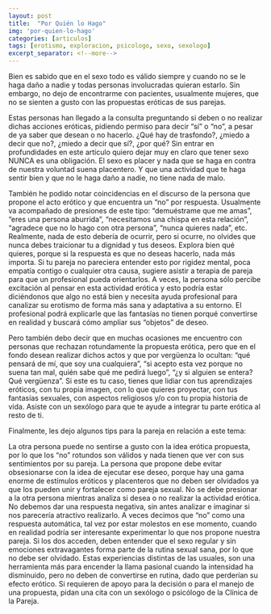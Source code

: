 ```yaml
---
layout: post
title:  "Por Quién lo Hago"
img: 'por-quien-lo-hago'
categories: [articulos]
tags: [erotismo, exploracion, psicologo, sexo, sexologo]
excerpt_separator: <!--more-->
---
```


Bien es sabido que en el sexo todo es válido siempre y cuando no se le haga daño a nadie y todas personas involucradas quieran estarlo. Sin embargo, no dejo de encontrarme con pacientes, usualmente mujeres, que no se sienten a gusto con las propuestas eróticas de sus parejas.

Estas personas han llegado a la consulta preguntando si deben o no realizar dichas acciones eróticas, pidiendo permiso para decir “sí” o “no”, a pesar de ya saber que desean o no hacerlo. ¿Qué hay de trasfondo?, ¿miedo a decir que no?, ¿miedo a decir que sí?, ¿por qué? Sin entrar en profundidades en este artículo quiero dejar muy en claro que tener sexo NUNCA es una obligación. El sexo es placer y nada que se haga en contra de nuestra voluntad suena placentero. Y que una actividad que te haga sentir bien y que no le haga daño a nadie, no tiene nada de malo.

También he podido notar coincidencias en el discurso de la persona que propone el acto erótico y que encuentra un “no” por respuesta. Usualmente va acompañado de presiones de este tipo: “demuéstrame que me amas”, “eres una persona aburrida”, “necesitamos una chispa en esta relación”, “agradece que no lo hago con otra persona”, “nunca quieres nada”, etc. Realmente, nada de esto debería de ocurrir, pero si ocurre, no olvides que nunca debes traicionar tu a dignidad y tus deseos. Explora bien qué quieres, porque si la respuesta es que no deseas hacerlo, nada más importa. Si tu pareja no pareciera entender esto por rigidez mental, poca empatía contigo o cualquier otra causa, sugiere asistir a terapia de pareja para que un profesional pueda orientarlos. A veces, la persona sólo percibe excitación al pensar en esta actividad erótica y esto podría estar diciéndonos que algo no está bien y necesita ayuda profesional para canalizar su erotismo de forma más sana y adaptativa a su entorno. El profesional podrá explicarle que las fantasías no tienen porqué convertirse en realidad y buscará cómo ampliar sus “objetos” de deseo.

Pero también debo decir que en muchas ocasiones me encuentro con personas que rechazan rotundamente la propuesta erótica, pero que en el fondo desean realizar dichos actos y que por vergüenza lo ocultan: “qué pensará de mí, que soy una cualquiera”, “si acepto esta vez porque no suena tan mal, quién sabe qué me pedirá luego”, “¿y si alguien se entera? Qué vergüenza”. Si este es tu caso, tienes que lidiar con tus aprendizajes eróticos, con tu propia imagen, con lo que quieres proyectar, con tus fantasías sexuales, con aspectos religiosos y/o con tu propia historia de vida. Asiste con un sexólogo para que te ayude a integrar tu parte erótica al resto de ti.

Finalmente, les dejo algunos tips para la pareja en relación a este tema:

La otra persona puede no sentirse a gusto con la idea erótica propuesta, por lo que los “no” rotundos son válidos y nada tienen que ver con sus sentimientos por su pareja.
La persona que propone debe evitar obsesionarse con la idea de ejecutar ese deseo, porque hay una gama enorme de estímulos eróticos y placenteros que no deben ser olvidados ya que los pueden unir y fortalecer como pareja sexual.
No se debe presionar a la otra persona mientras analiza si desea o no realizar la actividad erótica.
No debemos dar una respuesta negativa, sin antes analizar e imaginar si nos parecería atractivo realizarlo. A veces decimos que “no” como una respuesta automática, tal vez por estar molestos en ese momento, cuando en realidad podría ser interesante experimentar lo que nos propone nuestra pareja.
Si los dos acceden, deben entender que el sexo regular y sin emociones extravagantes forma parte de la rutina sexual sana, por lo que no debe ser olvidado. Estas experiencias distintas de las usuales, son una herramienta más para encender la llama pasional cuando la intensidad ha disminuido, pero no deben de convertirse en rutina, dado que perderían su efecto erótico.
Si requieren de apoyo para la decisión o para el manejo de una propuesta, pidan una cita con un sexólogo o psicólogo de la Clínica de la Pareja.